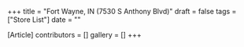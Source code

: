 +++
title = "Fort Wayne, IN (7530 S Anthony Blvd)"
draft = false
tags = ["Store List"]
date = ""

[Article]
contributors = []
gallery = []
+++